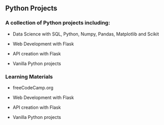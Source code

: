 ## Python Projects
### A collection of Python projects including:

* Data Science with SQL, Python, Numpy, Pandas, Matplotlib and Scikit

* Web Development with Flask

* API creation with Flask
 
* Vanilla Python projects 

### Learning Materials

* freeCodeCamp.org

* Web Development with Flask

* API creation with Flask
 
* Vanilla Python projects




